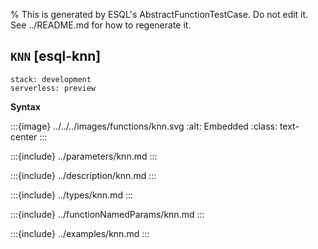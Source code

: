 % This is generated by ESQL's AbstractFunctionTestCase. Do not edit it. See ../README.md for how to regenerate it.

## `KNN` [esql-knn]
```{applies_to}
stack: development
serverless: preview
```

**Syntax**

:::{image} ../../../images/functions/knn.svg
:alt: Embedded
:class: text-center
:::


:::{include} ../parameters/knn.md
:::

:::{include} ../description/knn.md
:::

:::{include} ../types/knn.md
:::

:::{include} ../functionNamedParams/knn.md
:::

:::{include} ../examples/knn.md
:::
